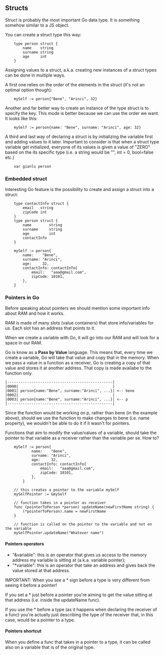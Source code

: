 ## Structs

Struct is probably the most important Go data type. It is something somehow similar to a JS object. <br>

You can create a struct type this way:

```
    type person struct {
        name    string
        surname string
        age     int
    }
```

Assigning values to a struct, a.k.a. creating new instances of a struct types can be done in multiple ways. <br>

A first one relies on the order of the elements in the struct (it's not an optimal option though):

```
    mySelf := person{"Bene", "Arinci", 32}
```

Another and far better way to create an instance of the type struct is to specify the key. This mode is better because we can use the order we want. It looks like this:

```
    mySelf := person{name: "Bene", surname: "Arinci", age: 32}
```

A third and last way of declaring a struct is by initializing the variable first and adding values to it later. Important to consider is that when a struct type variable get initialized, everyone of its values is given a value of "ZERO" based on the its specific type (i.e. a string would be "", int = 0, bool=false etc.)

```
    var gianlu person
```

### Embedded struct

Interesting Go feature is the possibility to create and assign a struct into a struct:

```
    type contactInfo struct {
        email   string
        zipCode int
    }
    type person struct {
        name        string
        surname     string
        age         int
        contactInfo
    }

    mySelf := person{
		name:    "Bene",
		surname: "Arinci",
		age:     32,
		contactInfo: contactInfo{
			email:   "aaa@gmail.com",
			zipCode: 10101,
		},
	}
```

### Pointers in Go

Before speaking about pointers we should mention some important info about RAM and how it works. <br>

RAM is made of many slots (value containers) that store info/variables for us. Each slot has an address that points to it.<br>

When we create a variable with Go, it will go into our RAM and will look for a space in our RAM.<br>

Go is know as a **Pass by Value** language. This means that, every time we create a variable, Go will take that value and copy that in the memory. When we pass a value in a function as a receiver, Go is creating a copy of that value and stores it at another address. That copy is made availabe to the function only.<br>

```
|------------------------------------------------|
|0000|                                           |
|0001| person{name:"Bene", surname:"Arinci", ...}| <-- bene
|0002|                                           |
|0003| person{name:"Bene", surname:"Arinci", ...}| <-- p
|------------------------------------------------|
```

Since the function would be working on p, rather than bene (in the example above), should we use the function to make changes to bene (i.e. name property), we wouldn't be able to do it if it wasn't for pointers.<br>

Functions that aim to modify the value/values of a variable, should take the pointer to that variable as a receiver rather than the variable per se. How to?

```
    mySelf := person{
            name:    "Bene",
            surname: "Arinci",
            age:     32,
            contactInfo: contactInfo{
                email:   "aaa@gmail.com",
                zipCode: 10101,
            },
        }

    // this creates a pointer to the variable mySelf
    mySelfPointer := &mySelf

    // function takes in a pointer as receiver
    func (pointerToPerson *person) updateName(newFirstName string) {
	    (*pointerToPerson).name = newFirstName
    }

    // function is called on the pointer to the variable and not on the variable
    mySelfPointer.updateName("Whatever name")

```

#### Pointers operators

- "&variable": this is an operator that gives us access to the memory address my variable is sitting at (a.k.a. variable pointer);
- "\*variable": this is an operator that take an address and gives back the value stored at that address.

IMPORTANT: When you see a \* sign before a type is very different from seeing it before a pointer! <br>

If you set a \* just before a pointer you're aiming to get the value sitting at that address (i.e. inside the updateName func). <br>

If you use the \* before a type (as it happens when declaring the receiver of a func) you're actually just describing the type of the receiver that, in this case, would be a pointer to a type.

#### Pointers shortcut

When you define a func that takes in a pointer to a type, it can be called also on a variable that is of the original type.
